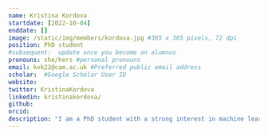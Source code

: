 ```yaml
---
name: Kristina Kordova
startdate: [2022-10-04]
enddate: []
image: /static/img/members/kordova.jpg #365 x 365 pixels, 72 dpi
position: PhD student
#subsequent:  update once you become an alumnus
pronouns: she/hers #personal pronouns
email: kvk22@cam.ac.uk #Preferred public email address
scholar:  #Google Scholar User ID
website:
twitter: KristinaKordova
linkedin: kristinakordova/
github:
orcid: 
description: "I am a PhD student with a strong interest in machine learning and its use in identifying novel antibiotic resistance mechanisms in the bacterium *Klebsiella pneumoniae*. My research project is co-supervised by Professor Tim Walsh from the University of Oxford. I have previously completed my MSci degree at University College London, where I carried out research under the supervision of Dr. Lucy Van Dorp. My thesis focused on characterising the genetic determinants of antibiotic resistance in the bacteria *Acinetobacter baumannii*. I later joined the research group of Dr. Moritz Treek at The Francis Crick Institute. As a part of my project, I also applied machine learning techniques to the analysis of Perturb-seq data of the parasite *Toxoplasma gondii* and infected human cells to understand host-pathogen interaction. A key aspect of the project was the functional annotation of previously uncharacterised parasite effector proteins."
---
```

